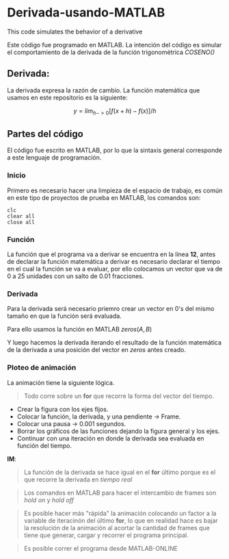# Derivada-usando-MATLAB
This code simulates the behavior of a derivative

Este código fue programado en MATLAB. La intención del código es simular el comportamiento de la derivada de la función trigonométrica _COSENO()_

## Derivada: 
La derivada expresa la razón de cambio. La función matemática que usamos en este repositorio es la siguiente: 

$$ y = lim_{h->0} [ f(x + h) - f(x) ] / h $$

## Partes del código

El código fue escrito en MATLAB, por lo que la sintaxis general corresponde a este lenguaje de programación. 

### Inicio
Primero es necesario hacer una limpieza de el espacio de trabajo, es común en este tipo de proyectos de prueba en MATLAB, los comandos son: 

```
clc
clear all
close all
```

### Función 
La función que el programa va a derivar se encuentra en la línea **12**, antes de declarar la función matemática a derivar es necesario declarar el tiempo en el cual la función se va a evaluar, por ello colocamos un vector que va de 0 a 25 unidades con un salto de 0.01 fracciones. 

### Derivada
Para la derivada será necesario priemro crear un vector en 0's del mismo tamaño en que la función será evaluada. 

Para ello usamos la función en MATLAB $zeros(A, B)$

Y luego hacemos la derivada iterando el resultado de la función matemática de la derivada a una posición del vector en $zeros$ antes creado. 


### Ploteo de animación

La animación tiene la siguiente lógica. 

> Todo corre sobre un **for** que recorre la forma del vector del tiempo. 

+ Crear la figura con los ejes fijos. 
+ Colocar la función, la derivada, y una pendiente -> Frame.
+ Colocar una pausa -> 0.001 segundos.
+ Borrar los gráficos de las funciones dejando la figura general y los ejes. 
+ Continuar con una iteración en donde la derivada sea evaluada en función del tiempo. 


**IM**: 

> La función de la derivada se hace igual en el **for** último porque es el que recorre la derivada en _tiempo real_

> Los comandos en MATLAB para hacer el intercambio de frames son _hold on_ y _hold off_

> Es posible hacer más "rápida" la animación colocando un factor a la variable de iteracinón del último **for**, lo que en realidad hace es bajar la resolución de la animación al acortar la cantidad de frames que tiene que generar, cargar y recorrer el programa principal.

> Es posible correr el programa desde MATLAB-ONLINE

